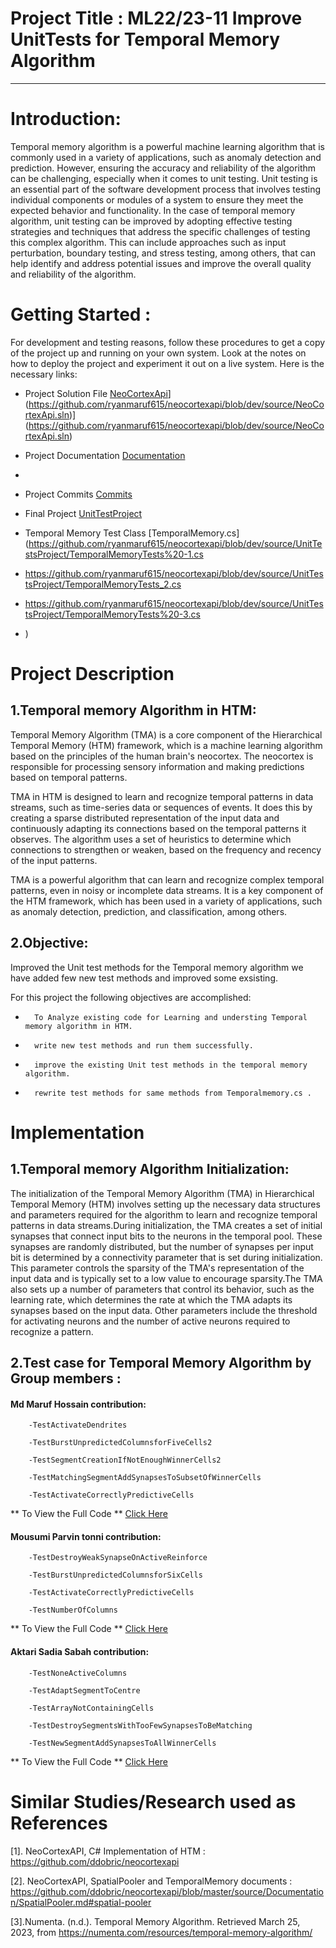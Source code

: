 # Project Title : ML22/23-11 Improve UnitTests for Temporal Memory Algorithm
--------------------------------------------------------------------------------------------
# Introduction:

Temporal memory algorithm is a powerful machine learning algorithm that is commonly used in a variety of applications, such as anomaly detection and prediction. However, ensuring the accuracy and reliability of the algorithm can be challenging, especially when it comes to unit testing. Unit testing is an essential part of the software development process that involves testing individual components or modules of a system to ensure they meet the expected behavior and functionality. In the case of temporal memory algorithm, unit testing can be improved by adopting effective testing strategies and techniques that address the specific challenges of testing this complex algorithm. This can include approaches such as input perturbation, boundary testing, and stress testing, among others, that can help identify and address potential issues and improve the overall quality and reliability of the algorithm.

# Getting Started : 

For development and testing reasons, follow these procedures to get a copy of the project up and running on your own system. Look at the notes on
how to deploy the project and experiment it out on a live system. Here is the necessary links:

- Project Solution File [NeoCortexApi]([[https://github.com/UniversityOfAppliedSciencesFrankfurt/se-cloud-2022-2023/blob/Team_UnitTestBD/Source/MyProject/UnitTestProject/NeoCortexApi.All.sln)](https://github.com/ryanmaruf615/neocortexapi/blob/dev/source/NeoCortexApi.sln)](https://github.com/ryanmaruf615/neocortexapi/blob/dev/source/NeoCortexApi.sln)

- Project Documentation [Documentation](https://github.com/ryanmaruf615/neocortexapi/tree/dev/source/MySEProject/Documentation)
- 
- Project Commits  [Commits](https://github.com/ryanmaruf615/neocortexapi/commits/dev)

- Final Project [UnitTestProject](https://github.com/ryanmaruf615/neocortexapi/blob/dev/source/NeoCortexApi/TemporalMemory.cs)

- Temporal Memory Test Class [TemporalMemory.cs](https://github.com/ryanmaruf615/neocortexapi/blob/dev/source/UnitTestsProject/TemporalMemoryTests%20-1.cs
- https://github.com/ryanmaruf615/neocortexapi/blob/dev/source/UnitTestsProject/TemporalMemoryTests_2.cs
- https://github.com/ryanmaruf615/neocortexapi/blob/dev/source/UnitTestsProject/TemporalMemoryTests%20-3.cs
- )

**Project Description**
========================

## 1.Temporal memory Algorithm in HTM:
Temporal Memory Algorithm (TMA) is a core component of the Hierarchical Temporal Memory (HTM) framework, which is a machine learning algorithm based on the principles of the human brain's neocortex. The neocortex is responsible for processing sensory information and making predictions based on temporal patterns.

TMA in HTM is designed to learn and recognize temporal patterns in data streams, such as time-series data or sequences of events. It does this by creating a sparse distributed representation of the input data and continuously adapting its connections based on the temporal patterns it observes. The algorithm uses a set of heuristics to determine which connections to strengthen or weaken, based on the frequency and recency of the input patterns.

TMA is a powerful algorithm that can learn and recognize complex temporal patterns, even in noisy or incomplete data streams. It is a key component of the HTM framework, which has been used in a variety of applications, such as anomaly detection, prediction, and classification, among others.

2.Objective:
------------

Improved the Unit test methods for the Temporal memory algorithm we have added few new test methods and improved some exsisting.

For this project the following objectives are accomplished:

-       To Analyze existing code for Learning and understing Temporal memory algorithm in HTM.
-       write new test methods and run them successfully.
-       improve the existing Unit test methods in the temporal memory algorithm.
-       rewrite test methods for same methods from Temporalmemory.cs .

**Implementation**
==================

1.Temporal memory Algorithm Initialization:
--------------------------------
The initialization of the Temporal Memory Algorithm (TMA) in Hierarchical Temporal Memory (HTM) involves setting up the necessary data structures and parameters required for the algorithm to learn and recognize temporal patterns in data streams.During initialization, the TMA creates a set of initial synapses that connect input bits to the neurons in the temporal pool. These synapses are randomly distributed, but the number of synapses per input bit is determined by a connectivity parameter that is set during initialization. This parameter controls the sparsity of the TMA's representation of the input data and is typically set to a low value to encourage sparsity.The TMA also sets up a number of parameters that control its behavior, such as the learning rate, which determines the rate at which the TMA adapts its synapses based on the input data. Other parameters include the threshold for activating neurons and the number of active neurons required to recognize a pattern.


2.Test case for Temporal Memory Algorithm by Group members :
--------------------------------------------------------------
#### Md Maruf Hossain contribution:

        -TestActivateDendrites  
        
        -TestBurstUnpredictedColumnsforFiveCells2
        
        -TestSegmentCreationIfNotEnoughWinnerCells2
        
        -TestMatchingSegmentAddSynapsesToSubsetOfWinnerCells
        
        -TestActivateCorrectlyPredictiveCells
        
** To View the Full Code ** 
[Click Here](https://github.com/ryanmaruf615/neocortexapi/blob/dev/source/UnitTestsProject/TemporalMemoryTests%20-1.cs)    


#### Mousumi Parvin tonni contribution:

        -TestDestroyWeakSynapseOnActiveReinforce  
        
        -TestBurstUnpredictedColumnsforSixCells
        
        -TestActivateCorrectlyPredictiveCells
        
        -TestNumberOfColumns   
        
** To View the Full Code ** 
[Click Here](https://github.com/ryanmaruf615/neocortexapi/blob/dev/source/UnitTestsProject/TemporalMemoryTests_2.cs)    

#### Aktari Sadia Sabah contribution:

        -TestNoneActiveColumns  
        
        -TestAdaptSegmentToCentre
        
        -TestArrayNotContainingCells
        
        -TestDestroySegmentsWithTooFewSynapsesToBeMatching
        
        -TestNewSegmentAddSynapsesToAllWinnerCells
        
** To View the Full Code ** 
[Click Here](https://github.com/ryanmaruf615/neocortexapi/blob/dev/source/UnitTestsProject/TemporalMemoryTests%20-3.cs)    




**Similar Studies/Research used as References**
===============================================

[1]. NeoCortexAPI, C# Implementation of HTM : https://github.com/ddobric/neocortexapi

[2]. NeoCortexAPI, SpatialPooler and TemporalMemory documents : https://github.com/ddobric/neocortexapi/blob/master/source/Documentation/SpatialPooler.md#spatial-pooler

[3].Numenta. (n.d.). Temporal Memory Algorithm. Retrieved March 25, 2023, from https://numenta.com/resources/temporal-memory-algorithm/

